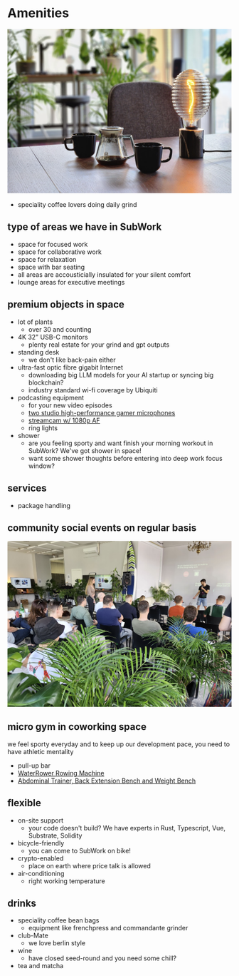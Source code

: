 # Amenities

![subwork_familytable](./pics/subwork_familytable.png)
- speciality coffee lovers doing daily grind

type of areas we have in SubWork
---
- space for focused work
- space for collaborative work
- space for relaxation
- space with bar seating
- all areas are accousticially insulated for your silent comfort
- lounge areas for executive meetings

premium objects in space
---
- lot of plants 
  - over 30 and counting
- 4K 32" USB-C monitors 
  - plenty real estate for your grind and gpt outputs
- standing desk
  - we don't like back-pain either
- ultra-fast optic fibre gigabit Internet
  - downloading big LLM models for your AI startup or syncing big blockchain?
  - industry standard wi-fi coverage by Ubiquiti
- podcasting equipment
  - for your new video episodes
  - [two studio high-performance gamer microphones](https://hyperx.com/products/hyperx-quadcast-s-usb-microphone?variant=41031692058781)
  - [streamcam w/ 1080p AF](https://www.logitech.com/en-ch/products/webcams/streamcam.960-001281.html)
  - ring lights
- shower
  - are you feeling sporty and want finish your morning workout in SubWork? We've got shower in space!
  - want some shower thoughts before entering into deep work focus window?

services
---
- package handling 


community social events on regular basis
---
![subwork_crypto_meetup](pics/subwork_meetup.png)

micro gym in coworking space
---
we feel sporty everyday and to keep up our development pace, you need to have athletic mentality
- pull-up bar 
- [WaterRower Rowing Machine](https://www.nohrd.com/us/waterrower/)
- [Abdominal Trainer, Back Extension Bench and Weight Bench](https://www.nohrd.com/us/triatrainer/)

flexible
---
- on-site support 
  - your code doesn't build? We have experts in Rust, Typescript, Vue, Substrate, Solidity
- bicycle-friendly
  - you can come to SubWork on bike!
- crypto-enabled
  - place on earth where price talk is allowed
- air-conditioning
  - right working temperature

drinks 
---
- speciality coffee bean bags
  - equipment like frenchpress and commandante grinder
- club-Mate
  - we love berlin style
- wine
  - have closed seed-round and you need some chill?
- tea and matcha
